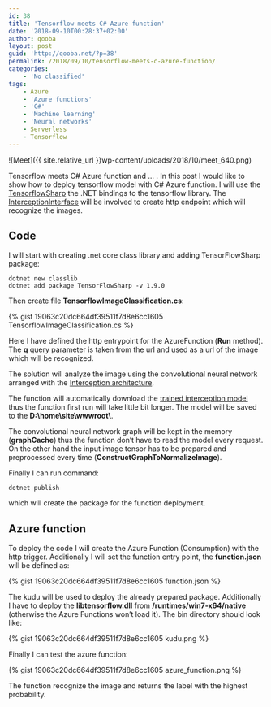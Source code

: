 ```yaml
---
id: 38
title: 'Tensorflow meets C# Azure function'
date: '2018-09-10T00:28:37+02:00'
author: qooba
layout: post
guid: 'http://qooba.net/?p=38'
permalink: /2018/09/10/tensorflow-meets-c-azure-function/
categories:
    - 'No classified'
tags:
    - Azure
    - 'Azure functions'
    - 'C#'
    - 'Machine learning'
    - 'Neural networks'
    - Serverless
    - Tensorflow
---
```


![Meet]({{ site.relative_url }}wp-content/uploads/2018/10/meet_640.png)

Tensorflow meets C# Azure function and … . In this post I would like to show how to deploy tensorflow model with C# Azure function. I will use the [TensorflowSharp](https://github.com/migueldeicaza/TensorFlowSharp) the .NET bindings to the tensorflow library. The [InterceptionInterface](https://github.com/migueldeicaza/TensorFlowSharp/tree/master/Examples/ExampleInceptionInference) will be involved to create http endpoint which will recognize the images. 

## Code

I will start with creating .net core class library and adding TensorFlowSharp package:

```
dotnet new classlib
dotnet add package TensorFlowSharp -v 1.9.0
```

Then create file **TensorflowImageClassification.cs**:

{% gist 19063c20dc664df39511f7d8e6cc1605 TensorflowImageClassification.cs %}

Here I have defined the http entrypoint for the AzureFunction (**Run** method). The **q** query parameter is taken from the url and used as a url of the image which will be recognized. 

The solution will analyze the image using the convolutional neural network arranged with the [Interception architecture](https://arxiv.org/abs/1512.00567).

The function will automatically download the [trained interception model](https://storage.googleapis.com/download.tensorflow.org/models/inception5h.zip) thus the function first run will take little bit longer. The model will be saved to the **D:\home\site\wwwroot\\**.

The convolutional neural network graph will be kept in the memory (**graphCache**) thus the function don’t have to read the model every request. On the other hand the input image tensor has to be prepared and preprocessed every time (**ConstructGraphToNormalizeImage**).

Finally I can run command:
```
dotnet publish
```
which will create the package for the function deployment.


## Azure function

To deploy the code I will create the Azure Function (Consumption) with the http trigger. Additionally I will set the function entry point, the **function.json** will be defined as:

{% gist 19063c20dc664df39511f7d8e6cc1605 function.json %}

The kudu will be used to deploy the already prepared package. Additionally I have to deploy the **libtensorflow.dll** from **/runtimes/win7-x64/native** (otherwise the Azure Functions won’t load it). The bin directory should look like:

{% gist 19063c20dc664df39511f7d8e6cc1605 kudu.png %}

Finally I can test the azure function:

{% gist 19063c20dc664df39511f7d8e6cc1605 azure_function.png %}

The function recognize the image and returns the label with the highest probability.
